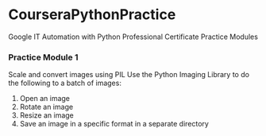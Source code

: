 # CourseraPythonPractice
Google IT Automation with Python Professional Certificate Practice Modules

### Practice Module 1
Scale and convert images using PIL
Use the Python Imaging Library to do the following to a batch of images:

1) Open an image
2) Rotate an image
3) Resize an image
4) Save an image in a specific format in a separate directory
